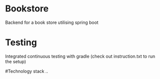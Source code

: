# Bookstore
Backend for a book store utilising spring boot 

# Testing
Integrated continuous testing with gradle (check out instruction.txt to run the setup)

#Technology stack
.. 
